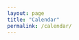 ```yaml
---
layout: page
title: "Calendar"
permalink: /calendar/
---
```


<div id="upcoming"></div>

<html lang='en'>
  <head>
    <meta charset='utf-8' />
    <script src='/assets/fullcalendar-6.1.15/dist/index.global.js'></script>
    <script src='/assets/fullcalendar-6.1.15/packages/google-calendar/index.global.js'></script>
    <script>

      document.addEventListener('DOMContentLoaded', function() {
        var calendarEl = document.getElementById('calendar');

        var calendar = new FullCalendar.Calendar(calendarEl, {
          initialView: 'dayGridMonth',
          footerToolbar: {
            start: '',
            center: '',
            end: 'dayGridMonth,listWeek',
          },
    	    aspectRatio: 2.5,
          height: "auto",
          googleCalendarApiKey: "{{ site.google.calendar.api_key }}",
          events: {
            googleCalendarId: '23a7d9803d27c7e98215e420fd4f8e5e62f4a017673c1a3d3b940801b0c27ec7@group.calendar.google.com'
          },
          eventColor: '#F4797E',
        });

        calendar.render();
      });

    </script>

  </head>
  <body>
    <div id='calendar'></div>
  </body>
</html>
